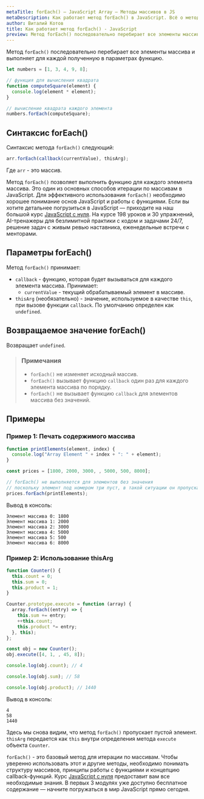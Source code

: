 ```yaml
---
metaTitle: forEach() – JavaScript Array – Методы массивов в JS
metaDescription: Как работает метод forEach() в JavaScript. Всё о методах работы с массивами в JavaScript | База знаний PurpleSchool
author: Виталий Котов
title: Как работает метод forEach() - JavaScript
preview: Метод forEach() последовательно перебирает все элементы массива и выполняет для каждой полученную в параметрах функцию...
---
```


Метод `forEach()` последовательно перебирает все элементы массива и выполняет для каждой полученную в параметрах функцию.

```javascript
let numbers = [1, 3, 4, 9, 8];

// функция для вычисления квадрата
function computeSquare(element) {
  console.log(element * element);
}

// вычисление квадрата каждого элемента
numbers.forEach(computeSquare);
```

## Синтаксис forEach()

Синтаксис метода `forEach()` следующий:

```javascript
arr.forEach(callback(currentValue), thisArg);
```

Где `arr` - это массив.

Метод `forEach()` позволяет выполнить функцию для каждого элемента массива. Это один из основных способов итерации по массивам в JavaScript. Для эффективного использования `forEach()` необходимо хорошее понимание основ JavaScript и работы с функциями. Если вы хотите детальнее погрузиться в JavaScript — приходите на наш большой курс [JavaScript с нуля](https://purpleschool.ru/course/javascript-basics?utm_source=knowledgebase&utm_medium=text&utm_campaign=kak-rabotaet-metod-foreach-javascript). На курсе 198 уроков и 30 упражнений, AI-тренажеры для безлимитной практики с кодом и задачами 24/7, решение задач с живым ревью наставника, еженедельные встречи с менторами.

## Параметры forEach()

Метод `forEach()` принимает:

- `callback` - функцию, которая будет вызываться для каждого элемента массива. Принимает:
  - `currentValue` - текущий обрабатываемый элемент в массиве.
- `thisArg` (необязательно) - значение, используемое в качестве `this`, при вызове функции `callback`. По умолчанию определен как `undefined`.

## Возвращаемое значение forEach()

Возвращает `undefined`.

> ### Примечания
>
> - `forEach()` не изменяет исходный массив.
> - `forEach()` вызывает функцию `callback` один раз для каждого элемента массива по порядку.
> - `forEach()` не вызывает функцию `callback` для элементов массива без значений.

## Примеры

### Пример 1: Печать содержимого массива

```javascript
function printElements(element, index) {
  console.log("Array Element " + index + ": " + element);
}

const prices = [1800, 2000, 3000, , 5000, 500, 8000];

// forEach() не выполняется для элементов без значения
// поскольку элемент под номером три пуст, в такой ситуации он пропускается
prices.forEach(printElements);
```

Вывод в консоль:

```
Элемент массива 0: 1800
Элемент массива 1: 2000
Элемент массива 2: 3000
Элемент массива 4: 5000
Элемент массива 5: 500
Элемент массива 6: 8000
```

### Пример 2: Использование thisArg

```javascript
function Counter() {
  this.count = 0;
  this.sum = 0;
  this.product = 1;
}

Counter.prototype.execute = function (array) {
  array.forEach((entry) => {
    this.sum += entry;
    ++this.count;
    this.product *= entry;
  }, this);
};

const obj = new Counter();
obj.execute([4, 1, , 45, 8]);

console.log(obj.count); // 4

console.log(obj.sum); // 58

console.log(obj.product); // 1440
```

Вывод в консоль:

```
4
58
1440
```

Здесь мы снова видим, что метод `forEach()` пропускает пустой элемент. `thisArg` передается как `this` внутри определения метода `execute` объекта `Counter`.

`forEach()` - это базовый метод для итерации по массивам. Чтобы уверенно использовать этот и другие методы, необходимо понимать структуру массивов, принципы работы с функциями и концепцию callback-функций. Курс [JavaScript с нуля](https://purpleschool.ru/course/javascript-basics?utm_source=knowledgebase&utm_medium=text&utm_campaign=kak-rabotaet-metod-foreach-javascript) предоставит вам все необходимые знания. В первых 3 модулях уже доступно бесплатное содержание — начните погружаться в мир JavaScript прямо сегодня.
